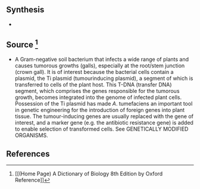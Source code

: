 ## Synthesis
- 
## Source [^1]
- A Gram-negative soil bacterium that infects a wide range of plants and causes tumorous growths (galls), especially at the root/stem junction (crown gall). It is of interest because the bacterial cells contain a plasmid, the Ti plasmid (tumourinducing plasmid), a segment of which is transferred to cells of the plant host. This T-DNA (transfer DNA) segment, which comprises the genes responsible for the tumorous growth, becomes integrated into the genome of infected plant cells. Possession of the Ti plasmid has made $A$. tumefaciens an important tool in genetic engineering for the introduction of foreign genes into plant tissue. The tumour-inducing genes are usually replaced with the gene of interest, and a marker gene (e.g. the antibiotic resistance gene) is added to enable selection of transformed cells. See GENETICALLY MODIFIED ORGANISMS.
## References

[^1]: [[(Home Page) A Dictionary of Biology 8th Edition by Oxford Reference]]